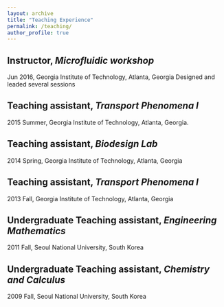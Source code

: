 ```yaml
---
layout: archive
title: "Teaching Experience"
permalink: /teaching/
author_profile: true
---
```


## Instructor, *Microfluidic workshop*
Jun 2016, Georgia Institute of Technology, Atlanta, Georgia
Designed and leaded several sessions 

## Teaching assistant, *Transport Phenomena Ι*
2015 Summer, Georgia Institute of Technology, Atlanta, Georgia.
## Teaching assistant, *Biodesign Lab*
2014 Spring, Georgia Institute of Technology, Atlanta, Georgia
## Teaching assistant, *Transport Phenomena Ι*
2013 Fall, Georgia Institute of Technology, Atlanta, Georgia
## Undergraduate Teaching assistant, *Engineering Mathematics*
2011 Fall, Seoul National University, South Korea
## Undergraduate Teaching assistant, *Chemistry and Calculus*
2009 Fall, Seoul National University, South Korea
